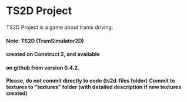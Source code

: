 # TS2D Project
  
TS2D Project is a game about trams driving.  
#### __Note:__ TS2D (TramSimulator2D)
#### created on Construct 2, and available
#### on github from version 0.4.2.

__Please, do not commit directly to code (ts2d-files folder)__
__Commit to textures to "textures" folder (with detailed description__
__if new textures created)__